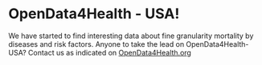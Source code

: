 # OpenData4Health - USA!

We have started to find interesting data about fine granularity mortality by diseases and risk factors.
Anyone to take the lead on OpenData4Health-USA?
Contact us as indicated on [OpenData4Health.org](https://www.opendata4health.org)